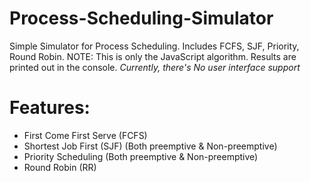 # Process-Scheduling-Simulator
Simple Simulator for Process Scheduling. Includes FCFS, SJF, Priority, Round Robin. 
NOTE: This is only the JavaScript algorithm. Results are printed out in the console. *Currently, there's No user interface support*
# Features: 
- First Come First Serve (FCFS)
- Shortest Job First (SJF) (Both preemptive & Non-preemptive)
- Priority Scheduling (Both preemptive & Non-preemptive)
- Round Robin (RR)
